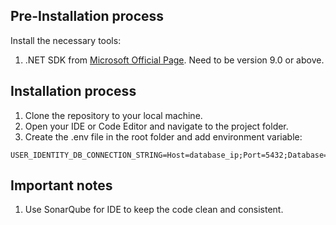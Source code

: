 ## Pre-Installation process

Install the necessary tools:

1. .NET SDK from [Microsoft Official Page](https://dotnet.microsoft.com/en-us/download/dotnet/9.0). Need to be version
   9.0 or above.

## Installation process

1. Clone the repository to your local machine.
2. Open your IDE or Code Editor and navigate to the project folder.
3. Create the .env file in the root folder and add environment variable:

```
USER_IDENTITY_DB_CONNECTION_STRING=Host=database_ip;Port=5432;Database=user_identity;Username=username;Password=password;
```

## Important notes

1. Use SonarQube for IDE to keep the code clean and consistent.

